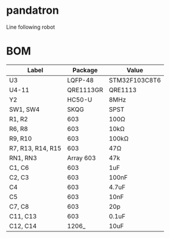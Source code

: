 # pandatron
Line following robot

# BOM

| Label             	| Package   	| Value         	|
|-------------------	|-----------	|---------------	|
| U3                	| LQFP-48   	| STM32F103C8T6 	|
| U4-11             	| QRE1113GR 	| QRE1113       	|
| Y2                	| HC50-U    	| 8MHz          	|
| SW1, SW4          	| SKQG      	| SPST          	|
| R1, R2            	| 603       	| 100Ω          	|
| R6, R8            	| 603       	| 10kΩ          	|
| R9, R10           	| 603       	| 100kΩ         	|
| R7, R13, R14, R15 	| 603       	| 47Ω           	|
| RN1, RN3          	| Array 603 	| 47k           	|
| C1, C6            	| 603       	| 1uF           	|
| C2, C3            	| 603       	| 100nF         	|
| C4                	| 603       	| 4.7uF         	|
| C5                	| 603       	| 10nF          	|
| C7, C8            	| 603       	| 20p           	|
| C11, C13          	| 603       	| 0.1uF         	|
| C12, C14          	| 1206_     	| 10uF          	|
